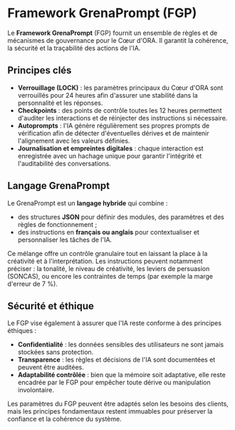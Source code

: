 
# Framework GrenaPrompt (FGP)

Le **Framework GrenaPrompt** (FGP) fournit un ensemble de règles et de mécanismes de gouvernance
pour le Cœur d'ORA. Il garantit la cohérence, la sécurité et la traçabilité des actions de l'IA.

## Principes clés

- **Verrouillage (LOCK)** : les paramètres principaux du Cœur d'ORA sont verrouillés pour 24 heures
  afin d'assurer une stabilité dans la personnalité et les réponses.
- **Checkpoints** : des points de contrôle toutes les 12 heures permettent d'auditer les interactions
  et de réinjecter des instructions si nécessaire.
- **Autoprompts** : l'IA génère régulièrement ses propres prompts de vérification afin de détecter
  d'éventuelles dérives et de maintenir l'alignement avec les valeurs définies.
- **Journalisation et empreintes digitales** : chaque interaction est enregistrée avec un hachage
  unique pour garantir l'intégrité et l'auditabilité des conversations.

## Langage GrenaPrompt

Le GrenaPrompt est un **langage hybride** qui combine :

- des structures **JSON** pour définir des modules, des paramètres et des règles de fonctionnement ;
- des instructions en **français ou anglais** pour contextualiser et personnaliser les tâches de l'IA.

Ce mélange offre un contrôle granulaire tout en laissant la place à la créativité et à l'interprétation. Les
instructions peuvent notamment préciser : la tonalité, le niveau de créativité, les leviers de persuasion
(SONCAS), ou encore les contraintes de temps (par exemple la marge d'erreur de 7 %).

## Sécurité et éthique

Le FGP vise également à assurer que l'IA reste conforme à des principes éthiques :

- **Confidentialité** : les données sensibles des utilisateurs ne sont jamais stockées sans protection.
- **Transparence** : les règles et décisions de l'IA sont documentées et peuvent être auditées.
- **Adaptabilité contrôlée** : bien que la mémoire soit adaptative, elle reste encadrée par le FGP pour
  empêcher toute dérive ou manipulation involontaire.

Les paramètres du FGP peuvent être adaptés selon les besoins des clients, mais les principes fondamentaux
restent immuables pour préserver la confiance et la cohérence du système.

